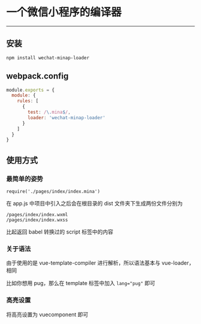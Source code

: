 # 一个微信小程序的编译器
----

## 安装
```
npm install wechat-minap-loader

```

## webpack.config
```javascript
module.exports = {
  module: {
    rules: [
      {
        test: /\.mina$/,
        loader: 'wechat-minap-loader'
      }
    ]
  }
}
```

## 使用方式

### 最简单的姿势



```
require('./pages/index/index.mina')
```
在 app.js 中项目中引入之后会在根目录的 dist 文件夹下生成两份文件分别为 


```
/pages/index/index.wxml
/pages/index/index.wxss

```

比起返回 babel 转换过的 script 标签中的内容

### 关于语法
由于使用的是 vue-template-compiler 进行解析，所以语法基本与 vue-loader，相同

比如你想用 pug，那么在 template 标签中加入 `lang="pug"` 即可


### 高亮设置

将高亮设置为 vuecomponent 即可


